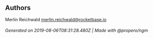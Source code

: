 ## Authors

Merlin Reichwald <merlin.reichwald@rocketbase.io>

###### Generated on 2019-08-06T08:31:28.480Z | Made with @propero/ngm